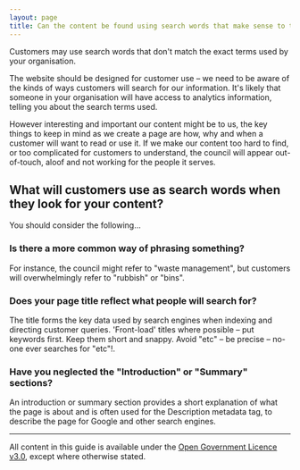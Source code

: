 ```yaml
---
layout: page
title: Can the content be found using search words that make sense to the customer?
---
```


Customers may use search words that don't match the exact terms used by your organisation.

The website should be designed for customer use – we need to be aware of the kinds of ways customers will search for our information. It's likely that someone in your organisation will have access to analytics information, telling you about the search terms used.

However interesting and important our content might be to us, the key things to keep in mind as we create a page are how, why and when a customer will want to read or use it. If we make our content too hard to find, or too complicated for customers to understand, the council will appear out-of-touch, aloof and not working for the people it serves.

## What will customers use as search words when they look for your content?

You should consider the following...

### Is there a more common way of phrasing something?

For instance, the council might refer to "waste management", but customers will overwhelmingly refer to "rubbish" or "bins".

### Does your page title reflect what people will search for?

The title forms the key data used by search engines when indexing and directing customer queries. 'Front-load' titles where possible – put keywords first. Keep them short and snappy. Avoid "etc" – be precise – no-one ever searches for "etc"!.

### Have you neglected the "Introduction" or "Summary" sections?

An introduction or summary section provides a short explanation of what the page is about and is often used for the Description metadata tag, to describe the page for Google and other search engines.

* * *

All content in this guide is available under the [Open Government Licence v3.0](http://www.nationalarchives.gov.uk/doc/open-government-licence/version/3/ "next"), except where otherwise stated.
